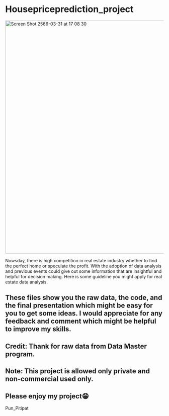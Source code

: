 # Housepriceprediction_project

<img width="742" alt="Screen Shot 2566-03-31 at 17 08 30" src="https://user-images.githubusercontent.com/125352299/229091777-8a31a08f-324e-4e45-b9b0-db4494ed7c14.png">

Nowsday, there is high competition in real estate industry whether to find the perfect home or speculate the profit. With the adoption of data analysis and previous events could give out some information that are insightful and helpful for decision making. Here is some guideline you might apply for real estate data analysis.

## These files show you the raw data, the code, and the final presentation which might be easy for you to get some ideas. I would appreciate for any feedback and comment which might be helpful to improve my skills.

## Credit: Thank for raw data from Data Master program.

## Note: This project is allowed only private and non-commercial used only.

## Please enjoy my project😁

Pun_Pitipat
